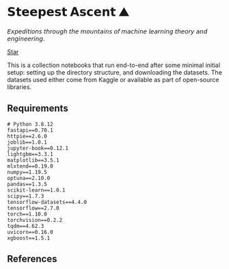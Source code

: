 # 𝗦𝘁𝗲𝗲𝗽𝗲𝘀𝘁 𝗔𝘀𝗰𝗲𝗻𝘁 ⛰️
𝘌𝘹𝘱𝘦𝘥𝘪𝘵𝘪𝘰𝘯𝘴 𝘵𝘩𝘳𝘰𝘶𝘨𝘩 𝘵𝘩𝘦 𝘮𝘰𝘶𝘯𝘵𝘢𝘪𝘯𝘴 𝘰𝘧 𝘮𝘢𝘤𝘩𝘪𝘯𝘦 𝘭𝘦𝘢𝘳𝘯𝘪𝘯𝘨 𝘵𝘩𝘦𝘰𝘳𝘺 𝘢𝘯𝘥 𝘦𝘯𝘨𝘪𝘯𝘦𝘦𝘳𝘪𝘯𝘨.

<!-- Place this tag where you want the button to render. -->
<a class="github-button" href="https://github.com/particle1331/steepest-ascent" data-color-scheme="no-preference: dark; light: light; dark: dark;" data-icon="octicon-star" data-size="large" data-show-count="true" aria-label="Star particle1331/steepest-ascent on GitHub">Star</a>
<!-- Place this tag in your head or just before your close body tag. -->
<script async defer src="https://buttons.github.io/buttons.js"></script>

This is a collection notebooks that run end-to-end after some minimal initial setup: setting up the directory structure, and downloading the datasets. The datasets used either come from Kaggle or available as part of open-source libraries.


## Requirements

```
# Python 3.8.12
fastapi==0.70.1
httpie==2.6.0
joblib==1.0.1
jupyter-book==0.12.1
lightgbm==3.3.1
matplotlib==3.5.1
mlxtend==0.19.0
numpy==1.19.5
optuna==2.10.0
pandas==1.3.5
scikit-learn==1.0.1
scipy==1.7.3
tensorflow-datasets==4.4.0
tensorflow==2.7.0
torch==1.10.0
torchvision==0.2.2
tqdm==4.62.3
uvicorn==0.16.0
xgboost==1.5.1
```


## References 

```{bibliography}
```
